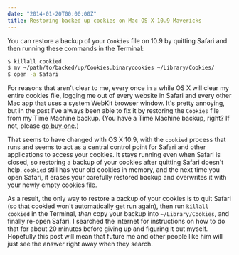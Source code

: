 ```yaml
---
date: "2014-01-20T00:00:00Z"
title: Restoring backed up cookies on Mac OS X 10.9 Mavericks
---
```


You can restore a backup of your `Cookies` file on 10.9 by quitting Safari and then running these commands in the Terminal:

```bash
$ killall cookied
$ mv ~/path/to/backed/up/Cookies.binarycookies ~/Library/Cookies/
$ open -a Safari
```

For reasons that aren't clear to me, every once in a while OS X will clear my entire cookies file, logging me out of every website in Safari and every other Mac app that uses a system WebKit browser window. It's pretty annoying, but in the past I've always been able to fix it by restoring the `Cookies` file from my Time Machine backup. (You have a Time Machine backup, right? If not, please [go buy one][1].)

That seems to have changed with OS X 10.9, with the `cookied` process that runs and seems to act as a central control point for Safari and other applications to access your cookies. It stays running even when Safari is closed, so restoring a backup of your cookies after quitting Safari doesn't help. `cookied` still has your old cookies in memory, and the next time you open Safari, it erases your carefully restored backup and overwrites it with your newly empty cookies file.

As a result, the only way to restore a backup of your cookies is to quit Safari (so that cookied won't automatically get run again), then run `killall cookied` in the Terminal, *then* copy your backup into `~/Library/Cookies`, and finally re-open Safari. I searched the internet for instructions on how to do that for about 20 minutes before giving up and figuring it out myself. Hopefully this post will mean that future me and other people like him will just see the answer right away when they search.

[1]: http://www.apple.com/airport-time-capsule/
